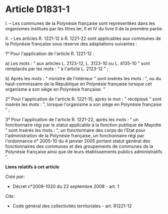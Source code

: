 # Article D1831-1

I. – Les communes de la Polynésie française sont représentées dans les organismes institués par les titres Ier, II et IV du
livre II de la première partie.

II. – Les articles R. 1221-12 à R. 1221-22 sont applicables aux communes de la Polynésie française sous réserve des
adaptations suivantes :

1° Pour l'application de l'article R. 1221-12 :

a) Les mots : " aux articles L. 2123-12, L. 3123-10 ou L. 4135-10 ” sont remplacés par les mots : " à l'article L. 2123-12
” ;

b) Après les mots : " ministre de l'intérieur ” sont insérés les mots : ", ou du haut-commissaire de la République en
Polynésie française lorsque cet organisme a son siège en Polynésie française. ”

2° Pour l'application de l'article R. 1221-15, après le mot : " récépissé ” sont insérés les mots : ", lorsque l'organisme a
son siège en Polynésie française ” ;

3° Pour l'application de l'article R. 1221-22, après les mots : " un fonctionnaire régi par le statut applicable à la
fonction publique de Mayotte ” sont insérés les mots : ", un fonctionnaire des corps de l'Etat pour l'administration de la
Polynésie française, un fonctionnaire régi par l'ordonnance n° 2005-10 du 4 janvier 2005 portant statut général des
fonctionnaires des communes et des groupements de communes de la Polynésie française ainsi que de leurs établissements
publics administratifs ”.

**Liens relatifs à cet article**

_Créé par_:

  - Décret n°2008-1020 du 22 septembre 2008 - art. 1

_Cite_:

  - Code général des collectivités territoriales - art. R1221-12
